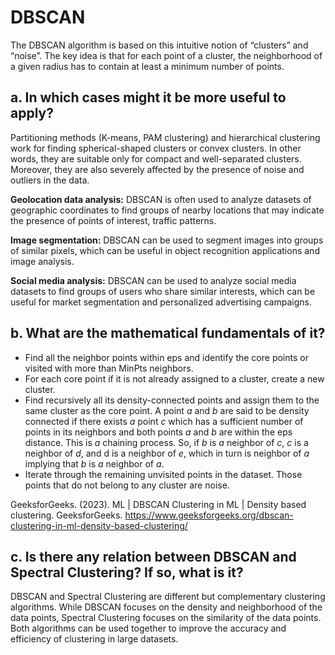 DBSCAN
=

The DBSCAN algorithm is based on this intuitive notion 
of “clusters” and “noise”. The key idea is that for 
each point of a cluster, the neighborhood of a given 
radius has to contain at least a minimum number of points. 

a. In which cases might it be more useful to apply?
-

Partitioning methods (K-means, PAM clustering) and hierarchical clustering work 
for finding spherical-shaped clusters or convex clusters. 
In other words, they are suitable only for compact and well-separated 
clusters. Moreover, they are also severely affected by the presence 
of noise and outliers in the data.

**Geolocation data analysis:** DBSCAN is often used to analyze datasets of geographic 
coordinates to find groups of nearby locations that may indicate the presence of 
points of interest, traffic patterns.

**Image segmentation:** DBSCAN can be used to segment images into groups of similar pixels, 
which can be useful in object recognition applications and image analysis.

**Social media analysis:** DBSCAN can be used to analyze social media datasets to 
find groups of users who share similar interests, which can be useful for market 
segmentation and personalized advertising campaigns.


b. What are the mathematical fundamentals of it?
-

- Find all the neighbor points within eps and identify the core points or visited 
with more than MinPts neighbors.
- For each core point if it is not already assigned to a cluster, create a new cluster.
- Find recursively all its density-connected points and assign them to the same 
cluster as the core point. 
A point $a$ and $b$ are said to be density connected if there exists $a$ point $c$ 
which has a sufficient number of points in its neighbors and both points $a$ and $b$ 
are within the eps distance. This is $a$ chaining process. So, if $b$ is $a$ neighbor 
of $c$, $c$ is a neighbor of $d$, and d is a neighbor of $e$, which in turn is  neighbor 
of $a$ implying that $b$ is $a$ neighbor of $a$.
- Iterate through the remaining unvisited points in the dataset. Those points 
that do not belong to any cluster are noise.

GeeksforGeeks. (2023). ML | DBSCAN Clustering in ML | Density based clustering. GeeksforGeeks. 
https://www.geeksforgeeks.org/dbscan-clustering-in-ml-density-based-clustering/


c. Is there any relation between DBSCAN and Spectral Clustering? If so, what is it?
-

DBSCAN and Spectral Clustering are different but complementary clustering algorithms. 
While DBSCAN focuses on the density and neighborhood of the data points, Spectral 
Clustering focuses on the similarity of the data points. Both algorithms can be 
used together to improve the accuracy and efficiency of clustering in large 
datasets.
